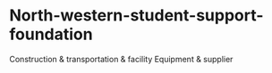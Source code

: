 # North-western-student-support-foundation
Construction &amp; transportation &amp; facility Equipment &amp; supplier
